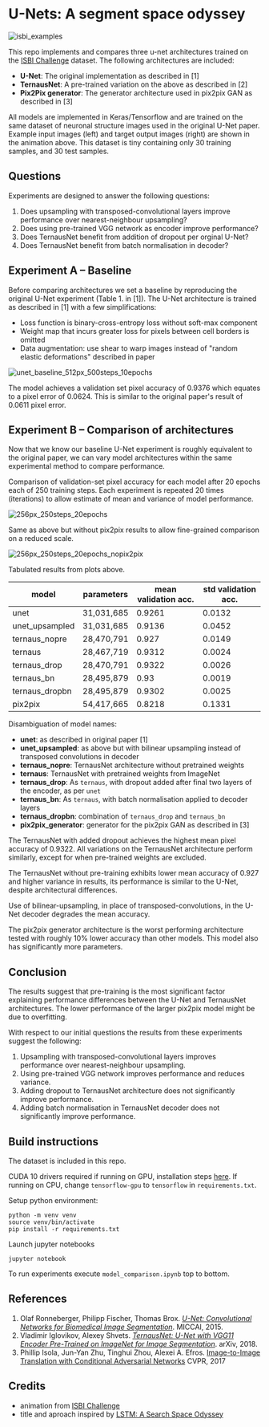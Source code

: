 
# U-Nets: A segment space odyssey

![isbi_examples](./assets/Challenge-ISBI-2012-Animation-Input-Labels.gif)

This repo implements and compares three u-net architectures trained on the [ISBI Challenge](http://brainiac2.mit.edu/isbi_challenge/) dataset. The following architectures are included:

- **U-Net**: The original implementation as described in [1]
- **TernausNet**: A pre-trained variation on the above as described in [2]
- **Pix2Pix generator**: The generator architecture used in pix2pix GAN as described in [3]

All models are implemented in Keras/Tensorflow and are trained on the same dataset of neuronal structure images used in the original U-Net paper. Example input images (left) and target output images (right) are shown in the animation above. This dataset is tiny containing only 30 training samples, and 30 test samples.

## Questions

Experiments are designed to answer the following questions:

1. Does upsampling with transposed-convolutional layers improve performance over nearest-neighbour upsampling?
1. Does using pre-trained VGG network as encoder improve performance?
1. Does TernausNet benefit from addition of dropout per orginal U-Net?
1. Does TernausNet benefit from batch normalisation in decoder?


## Experiment A – Baseline

Before comparing architectures we set a baseline by reproducing the original U-Net experiment (Table 1. in [1]). The U-Net architecture is trained as described in [1] with a few simplifications:

- Loss function is binary-cross-entropy loss without soft-max component
- Weight map that incurs greater loss for pixels between cell borders is omitted
- Data augmentation: use shear to warp images instead of "random elastic deformations" described in paper

![unet_baseline_512px_500steps_10epochs](./assets/unet_baseline_512px_500steps_10epochs.jpg)

The model achieves a validation set pixel accuracy of 0.9376 which equates to a pixel error of 0.0624. This is similar to the original paper's result of 0.0611 pixel error.

## Experiment B – Comparison of architectures

Now that we know our baseline U-Net experiment is roughly equivalent to the original paper, we can vary model architectures within the same experimental method to compare performance.

Comparison of validation-set pixel accuracy for each model after 20 epochs each of 250 training steps. Each experiment is repeated 20 times (iterations) to allow estimate of mean and variance of model performance.

![256px_250steps_20epochs](./assets/256px_250steps_20epochs.jpg)

Same as above but without pix2pix results to allow fine-grained comparison on a reduced scale.

![256px_250steps_20epochs_nopix2pix](./assets/256px_250steps_20epochs_nopix2pix.jpg)

Tabulated results from plots above.

| model | parameters | mean validation acc. | std validation acc. |
| --- | --- | --- | --- |
| unet             | 31,031,685 | 0.9261 | 0.0132 | 
| unet_upsampled   | 31,031,685 | 0.9136 | 0.0452 |
| ternaus_nopre    | 28,470,791 | 0.927  | 0.0149 |
| ternaus 	       | 28,467,719 | 0.9312 | 0.0024 |
| ternaus_drop 	   | 28,470,791 | 0.9322 | 0.0026 |
| ternaus_bn 	   | 28,495,879 | 0.93   | 0.0019 |
| ternaus_dropbn   | 28,495,879 | 0.9302 | 0.0025 |
| pix2pix 	       | 54,417,665 | 0.8218 | 0.1331 |




Disambiguation of model names:
- **unet**: as described in original paper [1]
- **unet_upsampled**: as above but with bilinear upsampling instead of transposed convolutions in decoder
- **ternaus_nopre**: TernausNet architecture without pretrained weights
- **ternaus**: TernausNet with pretrained weights from ImageNet
- **ternaus_drop**: As `ternaus`, with dropout added after final two layers of the encoder, as per `unet` 
- **ternaus_bn**: As `ternaus`, with batch normalisation applied to decoder layers
- **ternaus_dropbn**: combination of `ternaus_drop` and `ternaus_bn`
- **pix2pix_generator**: generator for the pix2pix GAN as described in [3]

The TernausNet with added dropout achieves the highest mean pixel accuracy of 0.9322. All variations on the TernausNet architecture perform similarly, except for when pre-trained weights are excluded. 

The TernausNet without pre-training exhibits lower mean accuracy of 0.927 and higher variance in results, its performance is similar to the U-Net, despite architectural differences.

Use of bilinear-upsampling, in place of transposed-convolutions, in the U-Net decoder degrades the mean accuracy.

The pix2pix generator architecture is the worst performing architecture tested with roughly 10% lower accuracy than other models. This model also has significantly more parameters.

## Conclusion 

The results suggest that pre-training is the most significant factor explaining performance differences between the U-Net and TernausNet architectures. The lower performance of the larger pix2pix model might be due to overfitting.

With respect to our initial questions the results from these experiments suggest the following:

1. Upsampling with transposed-convolutional layers improves performance over nearest-neighbour upsampling.
1. Using pre-trained VGG network improves performance and reduces variance.
1. Adding dropout to TernausNet architecture does not significantly improve performance.
1. Adding batch normalisation in TernausNet decoder does not significantly improve performance.

## Build instructions

The dataset is included in this repo.

CUDA 10 drivers required if running on GPU, installation steps [here](https://www.tensorflow.org/install/gpu#install_cuda_with_apt). If running on CPU, change `tensorflow-gpu` to `tensorflow` in `requirements.txt`.

Setup python environment:
```
python -m venv venv
source venv/bin/activate
pip install -r requirements.txt
```

Launch jupyter notebooks

```
jupyter notebook
```

To run experiments execute `model_comparison.ipynb` top to bottom.

## References

1. Olaf Ronneberger, Philipp Fischer, Thomas Brox. [*U-Net: Convolutional Networks for Biomedical Image Segmentation*](https://arxiv.org/abs/1505.04597). MICCAI, 2015.
2. Vladimir Iglovikov, Alexey Shvets. [*TernausNet: U-Net with VGG11 Encoder Pre-Trained on ImageNet for Image Segmentation*](https://arxiv.org/abs/1505.04597). arXiv, 2018.
3. Phillip Isola, Jun-Yan Zhu, Tinghui Zhou, Alexei A. Efros. [Image-to-Image Translation with Conditional Adversarial Networks](https://arxiv.org/abs/1611.07004) CVPR, 2017


## Credits

- animation from [ISBI Challenge](http://brainiac2.mit.edu/isbi_challenge/)
- title and aproach inspired by [LSTM: A Search Space Odyssey](https://arxiv.org/abs/1503.04069)